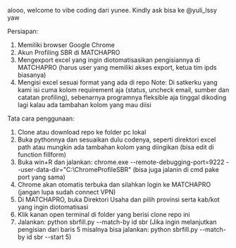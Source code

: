 alooo, welcome to vibe coding dari yunee. Kindly ask bisa ke @yuli_lssy yaw

Persiapan:
1. Memiliki browser Google Chrome
2. Akun Profiling SBR di MATCHAPRO
3. Mengexport excel yang ingin diotomatisasikan pengisiannya di MATCHAPRO (harus user yang memiliki akses export, ketua tim ipds biasanya)
4. Mengisi excel sesuai format yang ada di repo
   Note: Di satkerku yang kami isi cuma kolom requirement aja (status, uncheck email, sumber dan catatan profiling),
   sebenarnya programnya fleksible aja tinggal dikoding lagi kalau ada tambahan kolom yang mau diisi

Tata cara penggunaan:
1. Clone atau download repo ke folder pc lokal
2. Buka pythonnya dan sesuaikan dulu codenya, seperti direktori excel path atau mungkin ada tambahan kolom yang diingikan (bisa edit di function fillform)
3. Buka win+R dan jalankan: chrome.exe --remote-debugging-port=9222 --user-data-dir="C:\ChromeProfileSBR" (bisa juga jalanin di cmd pake port yang sama)
4. Chrome akan otomatis terbuka dan silahkan login ke MATCHAPRO (jangan lupa sudah connect VPN)
5. Di MATCHAPRO, buka Direktori Usaha dan pilih provinsi serta kab/kot yang ingin diotomatisasi
6. Klik kanan open terminal di folder yang berisi clone repo ini
7. Jalankan: python sbrfill.py --match-by id sbr
   (Jika ingin melanjutkan pengisian dari baris 5 misalnya bisa jalankan: python sbrfill.py --match-by id sbr --start 5)
